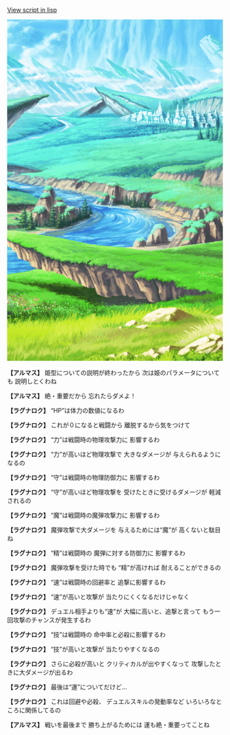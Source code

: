 [View script in lisp](../scripts/110204004.txt)

![plain.png](../images/backgrounds/plain.png)

**【アルマス】**
姫型についての説明が終わったから
次は姫のパラメータについても
説明しとくわね

**【アルマス】**
絶・重要だから
忘れたらダメよ！

**【ラグナロク】**
“HP”は体力の数値になるわ

**【ラグナロク】**
これが０になると戦闘から
離脱するから気をつけて

**【ラグナロク】**
“力”は戦闘時の物理攻撃力に
影響するわ

**【ラグナロク】**
“力”が高いほど物理攻撃で
大きなダメージが
与えられるようになるの

**【ラグナロク】**
“守”は戦闘時の物理防御力に
影響するわ

**【ラグナロク】**
“守”が高いほど物理攻撃を
受けたときに受けるダメージが
軽減されるの

**【ラグナロク】**
“魔”は戦闘時の魔弾攻撃力に
影響するわ

**【ラグナロク】**
魔弾攻撃で大ダメージを
与えるためには“魔”が
高くないと駄目ね

**【ラグナロク】**
“精”は戦闘時の
魔弾に対する防御力に
影響するわ

**【ラグナロク】**
魔弾攻撃を受けた時でも
“精”が高ければ
耐えることができるの

**【ラグナロク】**
“速”は戦闘時の回避率と
追撃に影響するわ

**【ラグナロク】**
“速”が高いと攻撃が
当たりにくくなるだけじゃなく

**【ラグナロク】**
デュエル相手よりも“速”が
大幅に高いと、追撃と言って
もう一回攻撃のチャンスが発生するわ

**【ラグナロク】**
“技”は戦闘時の
命中率と必殺に影響するわ

**【ラグナロク】**
“技”が高いと攻撃が
当たりやすくなるの

**【ラグナロク】**
さらに必殺が高いと
クリティカルが出やすくなって
攻撃したときに大ダメージが出るわ

**【ラグナロク】**
最後は“運”についてだけど…

**【ラグナロク】**
これは回避や必殺、
デュエルスキルの発動率など
いろいろなところに関係してるの

**【アルマス】**
戦いを最後まで
勝ち上がるためには
運も絶・重要ってことね